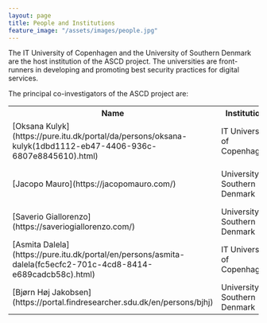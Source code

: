 ```yaml
---
layout: page
title: People and Institutions
feature_image: "/assets/images/people.jpg"
---
```


The IT University of Copenhagen and the University of Southern Denmark are the host institution of the ASCD project.
The universities are front-runners in developing and promoting best security practices for digital services.

The principal co-investigators of the ASCD project are:

<table class="table">
  <th>Name</th>
  <th>Institution</th>
  <th>Role</th>
  <th>Expertise</th>
<tr>
  <td markdown="1">[Oksana Kulyk](https://pure.itu.dk/portal/da/persons/oksana-kulyk(1dbd1112-eb47-4406-936c-6807e8845610).html)
  <td>IT University of Copenhagen</td>
  <td>Assistant Professor</td>
  <td>Human Factors in Security and Privacy</td>
<tr>
  <td markdown="1">[Jacopo Mauro](https://jacopomauro.com/)
  <td>University of Southern Denmark</td>
  <td>Associate Professor</td>
  <td>Software Engineering and DevSecOps</td>
<tr>
  <td markdown="1">[Saverio Giallorenzo](https://saveriogiallorenzo.com/)
  <td>University of Southern Denmark</td>
  <td>Postdoctoral Researcher</td>
  <td>Microservice Security</td>
<tr>
  <td markdown="1">[Asmita Dalela](https://pure.itu.dk/portal/en/persons/asmita-dalela(fc5ecfc2-701c-4cd8-8414-e689cadcb58c).html)
  <td>IT University of Copenhagen</td>
  <td>Research Assistant</td>
  <td>Techno-Anthropologist</td>
<tr>
  <td markdown="1">[Bjørn Høj Jakobsen](https://portal.findresearcher.sdu.dk/en/persons/bjhj)
  <td>University of Southern Denmark</td>
  <td>Compliance Consultant</td>
  <td>Security Standards</td>


